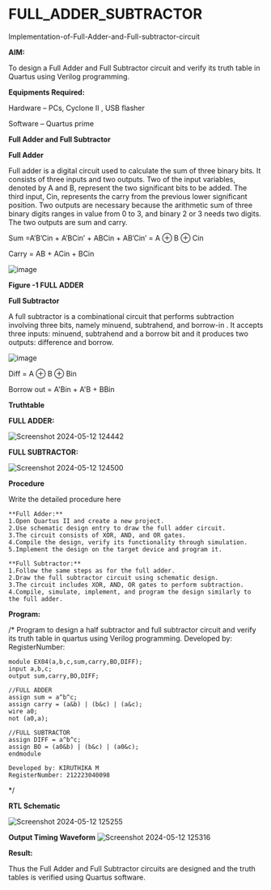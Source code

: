 # FULL_ADDER_SUBTRACTOR

Implementation-of-Full-Adder-and-Full-subtractor-circuit

**AIM:**

To design a Full Adder and Full Subtractor circuit and verify its truth table in Quartus using Verilog programming.

**Equipments Required:**

Hardware – PCs, Cyclone II , USB flasher

Software – Quartus prime

**Full Adder and Full Subtractor**

**Full Adder**

Full adder is a digital circuit used to calculate the sum of three binary bits. It consists of three inputs and two outputs. Two of the input variables, denoted by A and B, represent the two significant bits to be added. The third input, Cin, represents the carry from the previous lower significant position. Two outputs are necessary because the arithmetic sum of three binary digits ranges in value from 0 to 3, and binary 2 or 3 needs two digits. The two outputs are sum and carry.

Sum =A’B’Cin + A’BCin’ + ABCin + AB’Cin’ = A ⊕ B ⊕ Cin 

Carry = AB + ACin + BCin

![image](https://github.com/naavaneetha/FULL_ADDER_SUBTRACTOR/assets/154305477/0f30ba51-5ffb-4198-845f-18e054f675e7)

**Figure -1 FULL ADDER**

**Full Subtractor**

A full subtractor is a combinational circuit that performs subtraction involving three bits, namely minuend, subtrahend, and borrow-in . It accepts three inputs: minuend, subtrahend and a borrow bit and it produces two outputs: difference and borrow.

![image](https://github.com/naavaneetha/FULL_ADDER_SUBTRACTOR/assets/154305477/02b24f51-ab51-4304-9ad6-7b81ffc1ead5)

Diff = A ⊕ B ⊕ Bin 

Borrow out = A'Bin + A'B + BBin

**Truthtable**

**FULL ADDER:**

![Screenshot 2024-05-12 124442](https://github.com/Kiruthikasutha/FULL_ADDER_SUBTRACTOR/assets/144979570/81e5b20f-0777-4c09-aec4-6510aa10f8fd)

**FULL SUBTRACTOR:**

![Screenshot 2024-05-12 124500](https://github.com/Kiruthikasutha/FULL_ADDER_SUBTRACTOR/assets/144979570/07f34d45-8a43-4ab6-86f4-7c197096b47e)



**Procedure**

Write the detailed procedure here

~~~
**Full Adder:**
1.Open Quartus II and create a new project.
2.Use schematic design entry to draw the full adder circuit. 
3.The circuit consists of XOR, AND, and OR gates. 
4.Compile the design, verify its functionality through simulation. 
5.Implement the design on the target device and program it.

**Full Subtractor:** 
1.Follow the same steps as for the full adder. 
2.Draw the full subtractor circuit using schematic design. 
3.The circuit includes XOR, AND, OR gates to perform subtraction. 
4.Compile, simulate, implement, and program the design similarly to the full adder.
~~~


**Program:**

/* Program to design a half subtractor and full subtractor circuit and verify its truth table in quartus using Verilog programming. Developed by: RegisterNumber:

~~~
module EX04(a,b,c,sum,carry,BO,DIFF);
input a,b,c;
output sum,carry,BO,DIFF;

//FULL ADDER
assign sum = a^b^c;
assign carry = (a&b) | (b&c) | (a&c);
wire a0;
not (a0,a);

//FULL SUBTRACTOR
assign DIFF = a^b^c;
assign BO = (a0&b) | (b&c) | (a0&c);
endmodule

Developed by: KIRUTHIKA M
RegisterNumber: 212223040098
~~~
*/

**RTL Schematic**

![Screenshot 2024-05-12 125255](https://github.com/Kiruthikasutha/FULL_ADDER_SUBTRACTOR/assets/144979570/323f09a9-42cf-488b-8600-ac314e5184bb)


**Output Timing Waveform**
![Screenshot 2024-05-12 125316](https://github.com/Kiruthikasutha/FULL_ADDER_SUBTRACTOR/assets/144979570/41cfb781-4fd6-4bfd-a90c-c825e5ce482c)

**Result:**

Thus the Full Adder and Full Subtractor circuits are designed and the truth tables is verified using Quartus software.




